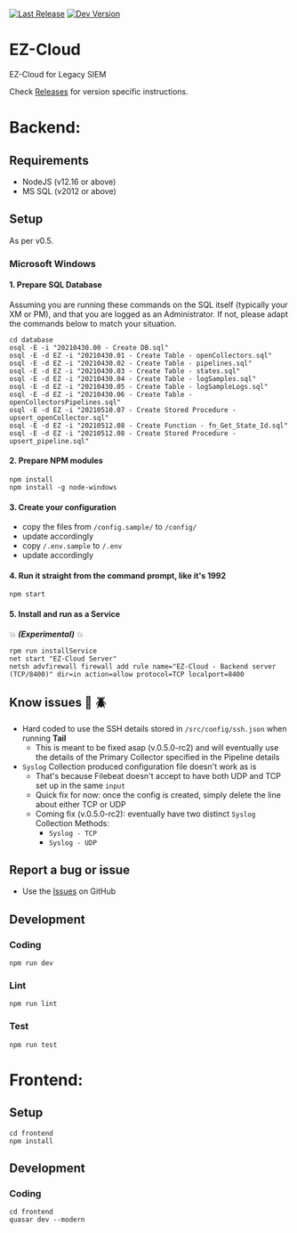 [![Last Release](https://badgen.net/badge/release/v0.6.0/green)](https://github.com/TonyMasse/EZ-Cloud/releases)
[![Dev Version](https://badgen.net/badge/dev/v0.6.x/orange)](https://github.com/TonyMasse/EZ-Cloud/tree/v0.6.0)

# EZ-Cloud
 EZ-Cloud for Legacy SIEM

Check [Releases](https://github.com/TonyMasse/EZ-Cloud/releases) for version specific instructions.

# Backend:

## Requirements
- NodeJS (v12.16 or above)
- MS SQL (v2012 or above)

## Setup
As per v0.5.

### Microsoft Windows

#### 1. Prepare SQL Database
Assuming you are running these commands on the SQL itself (typically your XM or PM), and that you are logged as an Administrator.
If not, please adapt the commands below to match your situation.

```batch
cd database
osql -E -i "20210430.00 - Create DB.sql"
osql -E -d EZ -i "20210430.01 - Create Table - openCollectors.sql"
osql -E -d EZ -i "20210430.02 - Create Table - pipelines.sql"
osql -E -d EZ -i "20210430.03 - Create Table - states.sql"
osql -E -d EZ -i "20210430.04 - Create Table - logSamples.sql"
osql -E -d EZ -i "20210430.05 - Create Table - logSampleLogs.sql"
osql -E -d EZ -i "20210430.06 - Create Table - openCollectorsPipelines.sql"
osql -E -d EZ -i "20210510.07 - Create Stored Procedure - upsert_openCollector.sql"
osql -E -d EZ -i "20210512.08 - Create Function - fn_Get_State_Id.sql"
osql -E -d EZ -i "20210512.08 - Create Stored Procedure - upsert_pipeline.sql"
```

#### 2. Prepare NPM modules
```batch
npm install
npm install -g node-windows
```

#### 3. Create your configuration
- copy the files from `/config.sample/` to `/config/`
- update accordingly
- copy `/.env.sample` to `/.env`
- update accordingly

#### 4. Run it straight from the command prompt, like it's 1992
```batch
npm start
```

#### 5. Install and run as a Service
:boom: __*(Experimental)*__ :boom:

```batch
rpm run installService
net start "EZ-Cloud Server"
netsh advfirewall firewall add rule name="EZ-Cloud - Backend server (TCP/8400)" dir=in action=allow protocol=TCP localport=8400
```

## Know issues :bug: :beetle:
- Hard coded to use the SSH details stored in `/src/config/ssh.json` when running __Tail__
  - This is meant to be fixed asap (v.0.5.0-rc2) and will eventually use the details of the Primary Collector specified in the Pipeline details
- `Syslog` Collection produced configuration file doesn't work as is
  - That's because Filebeat doesn't accept to have both UDP and TCP set up in the same `input`
  - Quick fix for now: once the config is created, simply delete the line about either TCP or UDP
  - Coming fix (v.0.5.0-rc2): eventually have two distinct `Syslog` Collection Methods:
    - `Syslog - TCP`
    - `Syslog - UDP`

## Report a bug or issue
- Use the [Issues](https://github.com/TonyMasse/EZ-Cloud/issues) on GitHub

## Development

### Coding

```
npm run dev
```

### Lint

```
npm run lint
```

### Test

```
npm run test
```

# Frontend:
## Setup

```
cd frontend
npm install
```

## Development

### Coding

```
cd frontend
quasar dev --modern
```
